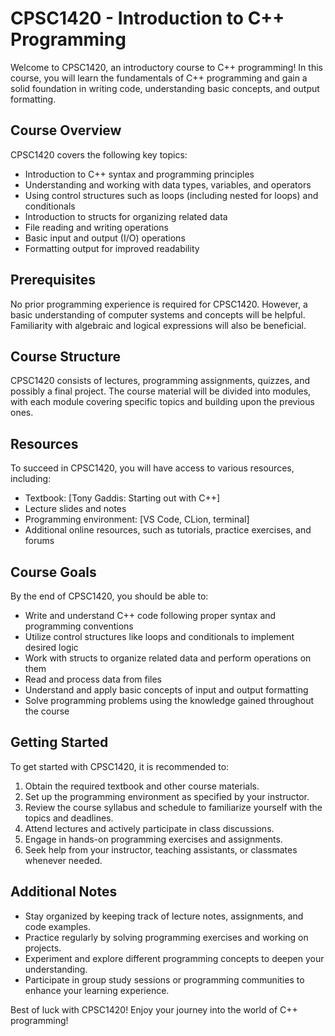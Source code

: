 # CPSC1420 - Introduction to C++ Programming

Welcome to CPSC1420, an introductory course to C++ programming! In this course, you will learn the fundamentals of C++ programming and gain a solid foundation in writing code, understanding basic concepts, and output formatting.

## Course Overview

CPSC1420 covers the following key topics:

- Introduction to C++ syntax and programming principles
- Understanding and working with data types, variables, and operators
- Using control structures such as loops (including nested for loops) and conditionals
- Introduction to structs for organizing related data
- File reading and writing operations
- Basic input and output (I/O) operations
- Formatting output for improved readability

## Prerequisites

No prior programming experience is required for CPSC1420. However, a basic understanding of computer systems and concepts will be helpful. Familiarity with algebraic and logical expressions will also be beneficial.

## Course Structure

CPSC1420 consists of lectures, programming assignments, quizzes, and possibly a final project. The course material will be divided into modules, with each module covering specific topics and building upon the previous ones.

## Resources

To succeed in CPSC1420, you will have access to various resources, including:

- Textbook: [Tony Gaddis: Starting out with C++]
- Lecture slides and notes
- Programming environment: [VS Code, CLion, terminal]
- Additional online resources, such as tutorials, practice exercises, and forums

## Course Goals

By the end of CPSC1420, you should be able to:

- Write and understand C++ code following proper syntax and programming conventions
- Utilize control structures like loops and conditionals to implement desired logic
- Work with structs to organize related data and perform operations on them
- Read and process data from files
- Understand and apply basic concepts of input and output formatting
- Solve programming problems using the knowledge gained throughout the course

## Getting Started

To get started with CPSC1420, it is recommended to:

1. Obtain the required textbook and other course materials.
2. Set up the programming environment as specified by your instructor.
3. Review the course syllabus and schedule to familiarize yourself with the topics and deadlines.
4. Attend lectures and actively participate in class discussions.
5. Engage in hands-on programming exercises and assignments.
6. Seek help from your instructor, teaching assistants, or classmates whenever needed.

## Additional Notes

- Stay organized by keeping track of lecture notes, assignments, and code examples.
- Practice regularly by solving programming exercises and working on projects.
- Experiment and explore different programming concepts to deepen your understanding.
- Participate in group study sessions or programming communities to enhance your learning experience.

Best of luck with CPSC1420! Enjoy your journey into the world of C++ programming!
